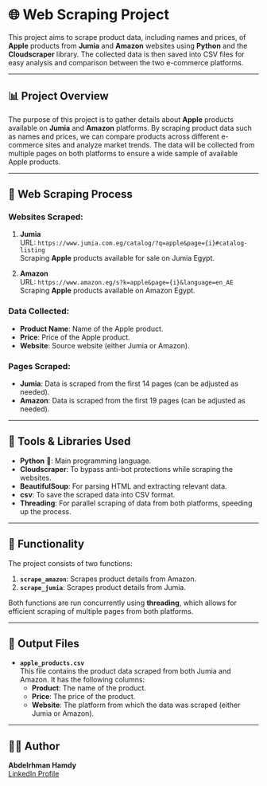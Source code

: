 # 🌐 Web Scraping Project


This project aims to scrape product data, including names and prices, of **Apple** products from **Jumia** and **Amazon** websites using **Python** and the **Cloudscraper** library. The collected data is then saved into CSV files for easy analysis and comparison between the two e-commerce platforms.

---

## 📊 Project Overview

The purpose of this project is to gather details about **Apple** products available on **Jumia** and **Amazon** platforms. By scraping product data such as names and prices, we can compare products across different e-commerce sites and analyze market trends. The data will be collected from multiple pages on both platforms to ensure a wide sample of available Apple products.

---

## 🧹 Web Scraping Process

### Websites Scraped:

1. **Jumia**  
   URL: `https://www.jumia.com.eg/catalog/?q=apple&page={i}#catalog-listing`  
   Scraping **Apple** products available for sale on Jumia Egypt.

2. **Amazon**  
   URL: `https://www.amazon.eg/s?k=apple&page={i}&language=en_AE`  
   Scraping **Apple** products available on Amazon Egypt.

### Data Collected:

- **Product Name**: Name of the Apple product.
- **Price**: Price of the Apple product.
- **Website**: Source website (either Jumia or Amazon).

### Pages Scraped:

- **Jumia**: Data is scraped from the first 14 pages (can be adjusted as needed).
- **Amazon**: Data is scraped from the first 19 pages (can be adjusted as needed).

---

## 🚀 Tools & Libraries Used

- **Python** 🐍: Main programming language.
- **Cloudscraper**: To bypass anti-bot protections while scraping the websites.
- **BeautifulSoup**: For parsing HTML and extracting relevant data.
- **csv**: To save the scraped data into CSV format.
- **Threading**: For parallel scraping of data from both platforms, speeding up the process.

---

## 📝 Functionality

The project consists of two functions:

1. **`scrape_amazon`**: Scrapes product details from Amazon.
2. **`scrape_jumia`**: Scrapes product details from Jumia.

Both functions are run concurrently using **threading**, which allows for efficient scraping of multiple pages from both platforms.

---

## 📂 Output Files

- **`apple_products.csv`**  
  This file contains the product data scraped from both Jumia and Amazon. It has the following columns:
  - **Product**: The name of the product.
  - **Price**: The price of the product.
  - **Website**: The platform from which the data was scraped (either Jumia or Amazon).

---
## 🧑‍💼 Author

**Abdelrhman Hamdy**  
[LinkedIn Profile](https://www.linkedin.com/in/abdelrahman-hamdii/)
